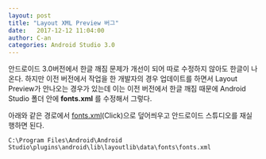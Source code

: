```yaml
---
layout: post
title: "Layout XML Preview 버그"
date:   2017-12-12 11:04:00
author: C-an
categories: Android Studio 3.0
---
```


안드로이드 3.0버전에서 한글 깨짐 문제가 개선이 되어 따로 수정하지 않아도 한글이 나온다.
하지만 이전 버전에서 작업을 한 개발자의 경우 업데이트를 하면서 Layout Preview가 안나오는 경우가 있는데 이는 이전 버전에서 한글 깨짐 때문에 Android Studio 폴더 안에 **fonts.xml** 를 수정해서 그렇다.

아래와 같은 경로에서 [fonts.xml](./downloads/androidstudio/fonts.xml)(Click)으로 덮어씌우고 안드로이드 스튜디오를 재실행하면 된다.

```
C:\Program Files\Android\Android Studio\plugins\android\lib\layoutlib\data\fonts\fonts.xml
```